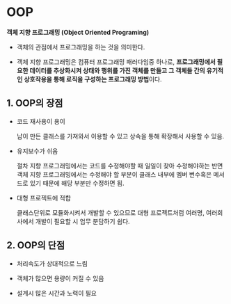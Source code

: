 # OOP

**객체 지향 프로그래밍 (Object Oriented Programing)**

- 객체의 관점에서 프로그래밍을 하는 것을 의미한다.

- 객체 지향 프로그래밍은 컴퓨터 프로그래밍 패러다임중 하나로, **프로그래밍에서 필요한 데이터를 추상화시켜 상태와 행위를 가진 객체를 만들고 그 객체들 간의 유기적인 상호작용을 통해 로직을 구성하는 프로그래밍 방법**이다.



## 1. OOP의 장점

- 코드 재사용이 용이

  남이 만든 클래스를 가져와서 이용할 수 있고 상속을 통해 확장해서 사용할 수 있음.

- 유지보수가 쉬움

  절차 지향 프로그래밍에서는 코드를 수정해야할 때 일일이 찾아 수정해야하는 반면 객체 지향 프로그래밍에서는 수정해야 할 부분이 클래스 내부에 멤버 변수혹은 메서드로 있기 때문에 해당 부분만 수정하면 됨. 

- 대형 프로젝트에 적합

  클래스단위로 모듈화시켜서 개발할 수 있으므로 대형 프로젝트처럼 여러명, 여러회사에서 개발이 필요할 시 업무 분담하기 쉽다.

## 2. OOP의 단점

- 처리속도가 상대적으로 느림

- 객체가 많으면 용량이 커질 수 있음

- 설계시 많은 시간과 노력이 필요